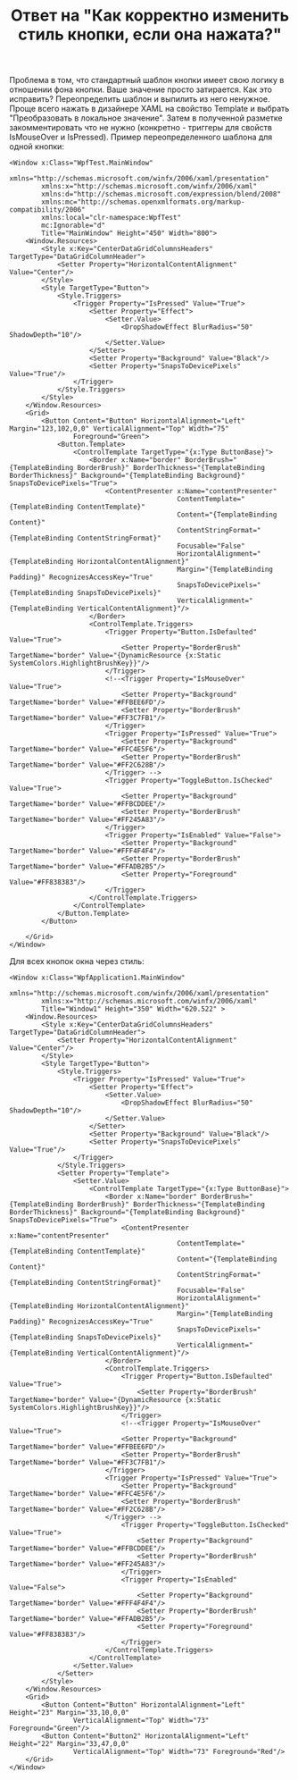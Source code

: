 ﻿---
title: "Ответ на \"Как корректно изменить стиль кнопки, если она нажата?\""
se.owner.user_id: 240512
se.owner.display_name: "MSDN.WhiteKnight"
se.owner.link: "https://ru.stackoverflow.com/users/240512/msdn-whiteknight"
se.answer_id: 1108285
se.question_id: 1107894
se.post_type: answer
se.is_accepted: True
---
<p>Проблема в том, что стандартный шаблон кнопки имеет свою логику в отношении фона кнопки. Ваше значение просто затирается. Как это исправить? Переопределить шаблон и выпилить из него ненужное. Проще всего нажать в дизайнере XAML на свойство Template и выбрать "Преобразовать в локальное значение". Затем в полученной разметке закомментировать что не нужно (конкретно - триггеры для свойств IsMouseOver и IsPressed). Пример переопределенного шаблона для одной кнопки:</p>

<pre class="lang-xml prettyprint-override"><code>&lt;Window x:Class="WpfTest.MainWindow"
        xmlns="http://schemas.microsoft.com/winfx/2006/xaml/presentation"
        xmlns:x="http://schemas.microsoft.com/winfx/2006/xaml"
        xmlns:d="http://schemas.microsoft.com/expression/blend/2008"
        xmlns:mc="http://schemas.openxmlformats.org/markup-compatibility/2006"
        xmlns:local="clr-namespace:WpfTest"
        mc:Ignorable="d"
        Title="MainWindow" Height="450" Width="800"&gt;
    &lt;Window.Resources&gt;
        &lt;Style x:Key="CenterDataGridColumnsHeaders" TargetType="DataGridColumnHeader"&gt;
            &lt;Setter Property="HorizontalContentAlignment" Value="Center"/&gt;
        &lt;/Style&gt;
        &lt;Style TargetType="Button"&gt;
            &lt;Style.Triggers&gt;
                &lt;Trigger Property="IsPressed" Value="True"&gt;
                    &lt;Setter Property="Effect"&gt;
                        &lt;Setter.Value&gt;
                            &lt;DropShadowEffect BlurRadius="50" ShadowDepth="10"/&gt;
                        &lt;/Setter.Value&gt;
                    &lt;/Setter&gt;
                    &lt;Setter Property="Background" Value="Black"/&gt;
                    &lt;Setter Property="SnapsToDevicePixels" Value="True"/&gt;
                &lt;/Trigger&gt;
            &lt;/Style.Triggers&gt;
        &lt;/Style&gt;
    &lt;/Window.Resources&gt;
    &lt;Grid&gt;
        &lt;Button Content="Button" HorizontalAlignment="Left" Margin="123,102,0,0" VerticalAlignment="Top" Width="75"
                Foreground="Green"&gt;
            &lt;Button.Template&gt;
                &lt;ControlTemplate TargetType="{x:Type ButtonBase}"&gt;
                    &lt;Border x:Name="border" BorderBrush="{TemplateBinding BorderBrush}" BorderThickness="{TemplateBinding BorderThickness}" Background="{TemplateBinding Background}" SnapsToDevicePixels="True"&gt;
                        &lt;ContentPresenter x:Name="contentPresenter" 
                                          ContentTemplate="{TemplateBinding ContentTemplate}" 
                                          Content="{TemplateBinding Content}" 
                                          ContentStringFormat="{TemplateBinding ContentStringFormat}" 
                                          Focusable="False" 
                                          HorizontalAlignment="{TemplateBinding HorizontalContentAlignment}" 
                                          Margin="{TemplateBinding Padding}" RecognizesAccessKey="True" 
                                          SnapsToDevicePixels="{TemplateBinding SnapsToDevicePixels}" 
                                          VerticalAlignment="{TemplateBinding VerticalContentAlignment}"/&gt;
                    &lt;/Border&gt;
                    &lt;ControlTemplate.Triggers&gt;
                        &lt;Trigger Property="Button.IsDefaulted" Value="True"&gt;
                            &lt;Setter Property="BorderBrush" TargetName="border" Value="{DynamicResource {x:Static SystemColors.HighlightBrushKey}}"/&gt;
                        &lt;/Trigger&gt;
                        &lt;!--&lt;Trigger Property="IsMouseOver" Value="True"&gt;
                            &lt;Setter Property="Background" TargetName="border" Value="#FFBEE6FD"/&gt;
                            &lt;Setter Property="BorderBrush" TargetName="border" Value="#FF3C7FB1"/&gt;
                        &lt;/Trigger&gt;
                        &lt;Trigger Property="IsPressed" Value="True"&gt;
                            &lt;Setter Property="Background" TargetName="border" Value="#FFC4E5F6"/&gt;
                            &lt;Setter Property="BorderBrush" TargetName="border" Value="#FF2C628B"/&gt;
                        &lt;/Trigger&gt; --&gt;
                        &lt;Trigger Property="ToggleButton.IsChecked" Value="True"&gt;
                            &lt;Setter Property="Background" TargetName="border" Value="#FFBCDDEE"/&gt;
                            &lt;Setter Property="BorderBrush" TargetName="border" Value="#FF245A83"/&gt;
                        &lt;/Trigger&gt;
                        &lt;Trigger Property="IsEnabled" Value="False"&gt;
                            &lt;Setter Property="Background" TargetName="border" Value="#FFF4F4F4"/&gt;
                            &lt;Setter Property="BorderBrush" TargetName="border" Value="#FFADB2B5"/&gt;
                            &lt;Setter Property="Foreground" Value="#FF838383"/&gt;
                        &lt;/Trigger&gt;
                    &lt;/ControlTemplate.Triggers&gt;
                &lt;/ControlTemplate&gt;
            &lt;/Button.Template&gt;
        &lt;/Button&gt;

    &lt;/Grid&gt;
&lt;/Window&gt;
</code></pre>

<p>Для всех кнопок окна через стиль:</p>

<pre class="lang-xml prettyprint-override"><code>&lt;Window x:Class="WpfApplication1.MainWindow"
        xmlns="http://schemas.microsoft.com/winfx/2006/xaml/presentation"
        xmlns:x="http://schemas.microsoft.com/winfx/2006/xaml"        
        Title="Window1" Height="350" Width="620.522" &gt;
    &lt;Window.Resources&gt;
        &lt;Style x:Key="CenterDataGridColumnsHeaders" TargetType="DataGridColumnHeader"&gt;
            &lt;Setter Property="HorizontalContentAlignment" Value="Center"/&gt;
        &lt;/Style&gt;
        &lt;Style TargetType="Button"&gt;
            &lt;Style.Triggers&gt;
                &lt;Trigger Property="IsPressed" Value="True"&gt;
                    &lt;Setter Property="Effect"&gt;
                        &lt;Setter.Value&gt;
                            &lt;DropShadowEffect BlurRadius="50" ShadowDepth="10"/&gt;
                        &lt;/Setter.Value&gt;
                    &lt;/Setter&gt;
                    &lt;Setter Property="Background" Value="Black"/&gt;
                    &lt;Setter Property="SnapsToDevicePixels" Value="True"/&gt;
                &lt;/Trigger&gt;
            &lt;/Style.Triggers&gt;
            &lt;Setter Property="Template"&gt;
                &lt;Setter.Value&gt;
                    &lt;ControlTemplate TargetType="{x:Type ButtonBase}"&gt;
                        &lt;Border x:Name="border" BorderBrush="{TemplateBinding BorderBrush}" BorderThickness="{TemplateBinding BorderThickness}" Background="{TemplateBinding Background}" SnapsToDevicePixels="True"&gt;
                            &lt;ContentPresenter x:Name="contentPresenter" 
                                          ContentTemplate="{TemplateBinding ContentTemplate}" 
                                          Content="{TemplateBinding Content}" 
                                          ContentStringFormat="{TemplateBinding ContentStringFormat}" 
                                          Focusable="False" 
                                          HorizontalAlignment="{TemplateBinding HorizontalContentAlignment}" 
                                          Margin="{TemplateBinding Padding}" RecognizesAccessKey="True" 
                                          SnapsToDevicePixels="{TemplateBinding SnapsToDevicePixels}" 
                                          VerticalAlignment="{TemplateBinding VerticalContentAlignment}"/&gt;
                        &lt;/Border&gt;
                        &lt;ControlTemplate.Triggers&gt;
                            &lt;Trigger Property="Button.IsDefaulted" Value="True"&gt;
                                &lt;Setter Property="BorderBrush" TargetName="border" Value="{DynamicResource {x:Static SystemColors.HighlightBrushKey}}"/&gt;
                            &lt;/Trigger&gt;
                            &lt;!--&lt;Trigger Property="IsMouseOver" Value="True"&gt;
                            &lt;Setter Property="Background" TargetName="border" Value="#FFBEE6FD"/&gt;
                            &lt;Setter Property="BorderBrush" TargetName="border" Value="#FF3C7FB1"/&gt;
                        &lt;/Trigger&gt;
                        &lt;Trigger Property="IsPressed" Value="True"&gt;
                            &lt;Setter Property="Background" TargetName="border" Value="#FFC4E5F6"/&gt;
                            &lt;Setter Property="BorderBrush" TargetName="border" Value="#FF2C628B"/&gt;
                        &lt;/Trigger&gt; --&gt;
                            &lt;Trigger Property="ToggleButton.IsChecked" Value="True"&gt;
                                &lt;Setter Property="Background" TargetName="border" Value="#FFBCDDEE"/&gt;
                                &lt;Setter Property="BorderBrush" TargetName="border" Value="#FF245A83"/&gt;
                            &lt;/Trigger&gt;
                            &lt;Trigger Property="IsEnabled" Value="False"&gt;
                                &lt;Setter Property="Background" TargetName="border" Value="#FFF4F4F4"/&gt;
                                &lt;Setter Property="BorderBrush" TargetName="border" Value="#FFADB2B5"/&gt;
                                &lt;Setter Property="Foreground" Value="#FF838383"/&gt;
                            &lt;/Trigger&gt;
                        &lt;/ControlTemplate.Triggers&gt;
                    &lt;/ControlTemplate&gt;
                &lt;/Setter.Value&gt;
            &lt;/Setter&gt;
        &lt;/Style&gt;
    &lt;/Window.Resources&gt;
    &lt;Grid&gt;
        &lt;Button Content="Button" HorizontalAlignment="Left" Height="23" Margin="33,10,0,0" 
                VerticalAlignment="Top" Width="73" Foreground="Green"/&gt;
        &lt;Button Content="Button2" HorizontalAlignment="Left" Height="22" Margin="33,47,0,0" 
                VerticalAlignment="Top" Width="73" Foreground="Red"/&gt;
    &lt;/Grid&gt;
&lt;/Window&gt;
</code></pre>
